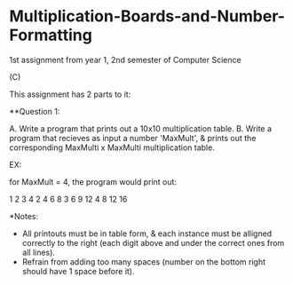 # Multiplication-Boards-and-Number-Formatting
1st assignment from year 1, 2nd semester of Computer Science

(C)

This assignment has 2 parts to it:

**Question 1:

A. Write a program that prints out a 10x10 multiplication table.
B. Write a program that recieves as input a number 'MaxMult', & prints out the corresponding MaxMulti x MaxMulti multiplication table.

EX:

for MaxMult = 4, the program would print out:

 1 2  3  4
 2 4  6  8
 3 6  9 12
 4 8 12 16


*Notes:
- All printouts must be in table form, & each instance must be alligned correctly to the right (each digit above and under the correct ones
from all lines).
- Refrain from adding too many spaces (number on the bottom right should have 1 space before it).
